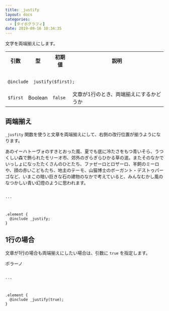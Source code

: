 ```yaml
---
title: _justify
layout: docs
categories:
  - [タイポグラフィ]
date: 2019-09-16 10:34:35
---
```


文字を両端揃えにします。

<table>
  <tr>
    <th>引数</th>
    <th>型</th>
    <th>初期値</th>
    <th>説明</th>
  </tr>
  <tr>
    <td colspan="4">
      <pre class="language-scss"><code>
@include _justify($first);
</code></pre>
    </td>
  </tr>
  <tr>
    <td><code>$first</code></td>
    <td>Boolean</td>
    <td><code class="language-scss">false</code></td>
    <td>文章が1行のとき、両端揃えにするかどうか</td>
  </tr>
</table>

## 両端揃え

`_jusfity` 関数を使うと文章を両端揃えにして、右側の改行位置が揃うようになります。

<div class="c demo">
  <div class="p justify preview">
    <div class="justify">あのイーハトーヴォのすきとおった風、夏でも底に冷たさをもつ青いそら、うつくしい森で飾られたモリーオ市、郊外のぎらぎらひかる草の波。またそのなかでいっしょになったたくさんのひとたち、ファゼーロとロザーロ、羊飼のミーロや、顔の赤いこどもたち、地主のテーモ、山猫博士のボーガント・デストゥパーゴなど、いまこの暗い巨きな石の建物のなかで考えていると、みんなむかし風のなつかしい青い幻燈のように思われます。</div>
  </div>
  <div class="code">
    <pre class="language-html"><code>
<div class="element">...</div>
</code></pre>
    <pre class="language-scss"><code>
.element {
  @include _justify;
}
</code></pre>
  </div>
</div>

## 1行の場合

文章が1行の場合も両端揃えにしたい場合は、引数に `true` を指定します。

<div class="c demo">
  <div class="p justify preview">
    <div class="first">ポラーノ</div>
  </div>
  <div class="code">
    <pre class="language-html"><code>
<div class="element">...</div>
</code></pre>
    <pre class="language-scss"><code>
.element {
  @include _justify(true);
}
</code></pre>
  </div>
</div>